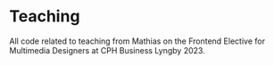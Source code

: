 # Teaching

All code related to teaching from Mathias on the Frontend Elective for Multimedia Designers at CPH Business Lyngby 2023.
